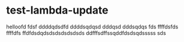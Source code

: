 # test-lambda-update

helloofd
fdsf
ddddqdsdfd
ddddsqdqsd
dddqsd
dddsqdqs
fds
ffffdsfds
ffffdfs
ffdfdsdqdsdsdsdsdsdsds
ddfffsdffssqddfdsdsqdsssss
sds
